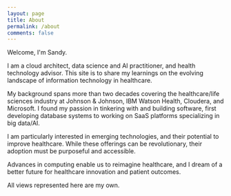 ```yaml
---
layout: page
title: About
permalink: /about
comments: false
---
```


<div class="row justify-content-between">
<div class="col-md-8 pr-5">

<p>Welcome, I'm Sandy.</p>
  
<p>I am a cloud architect, data science and AI practitioner, and health technology advisor.  This site is to share my learnings on the evolving landscape of information technology in healthcare.</p>

<p>My background spans more than two decades covering the healthcare/life sciences industry at Johnson & Johnson, IBM Watson Health, Cloudera, and Microsoft.  I found my passion in tinkering with and building software, first developing database systems to working on SaaS platforms specializing in big data/AI.</p>

<p>I am particularly interested in emerging technologies, and their potential to improve healthcare.  While these offerings can be revolutionary, their adoption must be purposeful and accessible.</p> 

<p>Advances in computing enable us to reimagine healthcare, and I dream of a better future for healthcare innovation and patient outcomes.</p> 

<p>All views represented here are my own.</p>

</div>
</div>

<div class="col-md-4">

<div class="sticky-top sticky-top-80">

<!--
<h5>Buy me a coffee</h5>

<p>Thank you for your support! Your donation helps me to maintain and improve <a target="_blank" href="https://github.com/wowthemesnet/mediumish-theme-jekyll">Mediumish <i class="fab fa-github"></i></a>.</p>

<a target="_blank" href="https://www.wowthemes.net/donate/" class="btn btn-danger">Buy me a coffee</a> <a target="_blank" href="https://bootstrapstarter.com/bootstrap-templates/template-mediumish-bootstrap-jekyll/" class="btn btn-warning">Documentation</a>
-->
</div>
</div>
